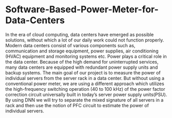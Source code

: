 # Software-Based-Power-Meter-for-Data-Centers
In the era of cloud computing, data centers have emerged as possible
solutions, without which a lot of our daily work could not function properly.
Modern data centers consist of various components such as, communication
and storage equipment, power supplies, air conditioning (HVAC) equipment
and monitoring systems etc. Power plays a critical role in the data center.
Because of the high demand for uninterrupted services, many data centers
are equipped with redundant power supply units and backup systems. The
main goal of our project is to measure the power of individual servers from
the server rack in a data center. But without using a conventional power
meter, we are using a different approach which utilizes the high-frequency
switching operation (40 to 100 kHz) of the power factor correction circuit
universally built in today’s server power supply units(PSU). By using DNN
we will try to separate the mixed signature of all servers in a rack and then
use the notion of PFC circuit to estimate the power of individual servers.
